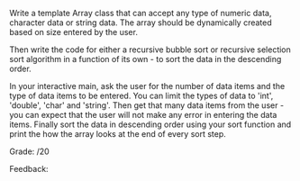 Write a template Array class that can accept any type of numeric data, character data or string data.  The array should be dynamically created based on size entered by the user.

Then write the code for either a recursive bubble sort or recursive selection sort algorithm in a function of its own - to sort the data in the descending order.

In your interactive main, ask the user for the number of data items and the type of data items to be entered.  You can limit the types of data to 'int', 'double', 'char' and 'string'.  Then get that many data items from the user - you can expect that the user will not make any error in entering the data items.  Finally sort the data in descending order using your sort function and print the how the array looks at the end of every sort step.

Grade: /20

Feedback: 
